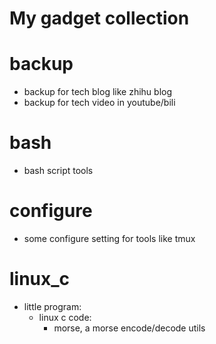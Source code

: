 # My gadget collection

# backup
- backup for tech blog like zhihu blog
- backup for tech video in youtube/bili

# bash
- bash script tools

# configure
- some configure setting for tools like tmux

# linux_c
- little program:
	- linux c code:
		- morse, a morse encode/decode utils

